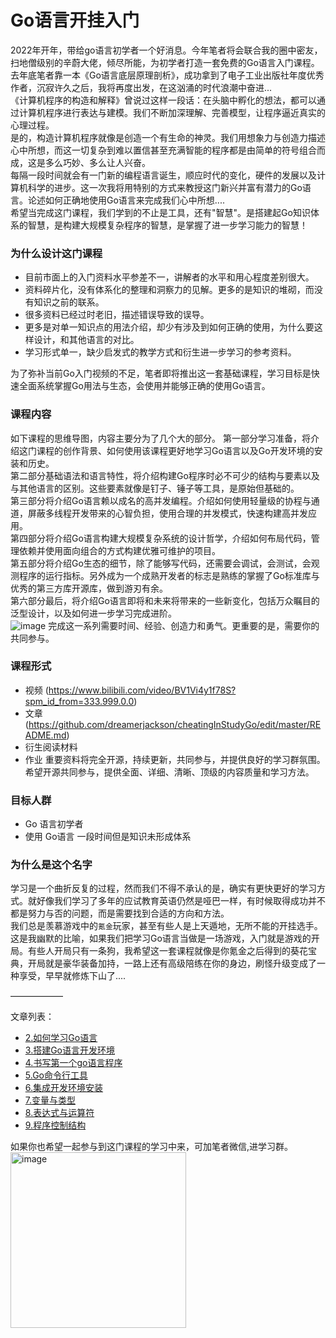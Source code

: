 # Go语言开挂入门
   2022年开年，带给go语言初学者一个好消息。今年笔者将会联合我的圈中密友，扫地僧级别的辛蔚大佬，倾尽所能，为初学者打造一套免费的Go语言入门课程。\
   去年底笔者靠一本《Go语言底层原理剖析》，成功拿到了电子工业出版社年度优秀作者，沉寂许久之后，我将再度出发，在这汹涌的时代浪潮中奋进...\
   《计算机程序的构造和解释》曾说过这样一段话：在头脑中孵化的想法，都可以通过计算机程序进行表达与建模。我们不断加深理解、完善模型，让程序逼近真实的心理过程。
\
       是的，构造计算机程序就像是创造一个有生命的神灵。我们用想象力与创造力描述心中所想，而这一切复杂到难以置信甚至充满智能的程序都是由简单的符号组合而成，这是多么巧妙、多么让人兴奋。\
        每隔一段时间就会有一门新的编程语言诞生，顺应时代的变化，硬件的发展以及计算机科学的进步。这一次我将用特别的方式来教授这门新兴并富有潜力的Go语言。论述如何正确地使用Go语言来完成我们心中所想....\
         希望当完成这门课程，我们学到的不止是工具，还有"智慧"。是搭建起Go知识体系的智慧，是构建大规模复杂程序的智慧，是掌握了进一步学习能力的智慧！
        

### 为什么设计这门课程
   * 目前市面上的入门资料水平参差不一，讲解者的水平和用心程度差别很大。
   * 资料碎片化，没有体系化的整理和洞察力的见解。更多的是知识的堆砌，而没有知识之前的联系。
   * 很多资料已经过时老旧，描述错误导致的误导。
   * 更多是对单一知识点的用法介绍，却少有涉及到如何正确的使用，为什么要这样设计，和其他语言的对比。
   * 学习形式单一，缺少启发式的教学方式和衍生进一步学习的参考资料。
   
为了弥补当前Go入门视频的不足，笔者即将推出这一套基础课程，学习目标是快速全面系统掌握Go用法与生态，会使用并能够正确的使用Go语言。

### 课程内容
如下课程的思维导图，内容主要分为了几个大的部分。
    第一部分学习准备，将介绍这门课程的创作背景、如何使用该课程更好地学习Go语言以及Go开发环境的安装和历史。\
    第二部分基础语法和语言特性，将介绍构建Go程序时必不可少的结构与要素以及与其他语言的区别。这些要素就像是钉子、锤子等工具，是原始但基础的。\
    第三部分将介绍Go语言赖以成名的高并发编程。介绍如何使用轻量级的协程与通道，屏蔽多线程开发带来的心智负担，使用合理的并发模式，快速构建高并发应用。\
    第四部分将介绍Go语言构建大规模复杂系统的设计哲学，介绍如何布局代码，管理依赖并使用面向组合的方式构建优雅可维护的项目。\
    第五部分将介绍Go生态的细节，除了能够写代码，还需要会调试，会测试，会观测程序的运行指标。另外成为一个成熟开发者的标志是熟练的掌握了Go标准库与优秀的第三方库开源库，做到游刃有余。\
    第六部分最后，将介绍Go语言即将和未来将带来的一些新变化，包括万众瞩目的泛型设计，以及如何进一步学习完成进阶。\
       ![image](https://user-images.githubusercontent.com/42735226/150353558-b07a0f84-eaa3-441b-9893-6699666284fa.png) 
   完成这一系列需要时间、经验、创造力和勇气。更重要的是，需要你的共同参与。
### 课程形式
   * 视频 (https://www.bilibili.com/video/BV1Vi4y1f78S?spm_id_from=333.999.0.0)
   * 文章 (https://github.com/dreamerjackson/cheatingInStudyGo/edit/master/README.md)
   * 衍生阅读材料
   * 作业
  重要资料将完全开源，持续更新，共同参与，并提供良好的学习群氛围。希望开源共同参与，提供全面、详细、清晰、顶级的内容质量和学习方法。

### 目标人群

- Go 语言初学者
- 使用 Go语言 一段时间但是知识未形成体系


### 为什么是这个名字
学习是一个曲折反复的过程，然而我们不得不承认的是，确实有更快更好的学习方式。就好像我们学习了多年的应试教育英语仍然是哑巴一样，有时候取得成功并不都是努力与否的问题，而是需要找到合适的方向和方法。\
我们总是羡慕游戏中的`氪金`玩家，甚至有些人是上天遁地，无所不能的开挂选手。这是我幽默的比喻，如果我们把学习Go语言当做是一场游戏，入门就是游戏的开局。有些人开局只有一条狗，我希望这一套课程就像是你氪金之后得到的葵花宝典，开局就是豪华装备加持，一路上还有高级陪练在你的身边，刷怪升级变成了一种享受，早早就修炼下山了....

——————

文章列表：
* [2.如何学习Go语言](https://github.com/dreamerjackson/cheatingInStudyGo/blob/master/article/2.howToLearn.md)
* [3.搭建Go语言开发环境](https://github.com/dreamerjackson/cheatingInStudyGo/blob/master/article/3.environment.md)
* [4.书写第一个go语言程序](https://github.com/dreamerjackson/cheatingInStudyGo/blob/master/article/4.%20hello-world.md)
* [5.Go命令行工具](https://github.com/dreamerjackson/cheatingInStudyGo/blob/master/article/5.command-tool.md)
* [6.集成开发环境安装](https://github.com/dreamerjackson/cheatingInStudyGo/blob/master/article/6.ide.md)
* [7.变量与类型](https://github.com/dreamerjackson/cheatingInStudyGo/blob/master/article/7.variables.md)
* [8.表达式与运算符](https://github.com/dreamerjackson/cheatingInStudyGo/blob/master/article/8.expression.md)
* [9.程序控制结构](https://github.com/dreamerjackson/cheatingInStudyGo/blob/master/article/9.control-structures.md)




如果你也希望一起参与到这门课程的学习中来，可加笔者微信,进学习群。\
<img width="281" alt="image" src="https://user-images.githubusercontent.com/42735226/153756008-1c9335b5-c0b0-4456-889f-58a42eaca23f.png">

